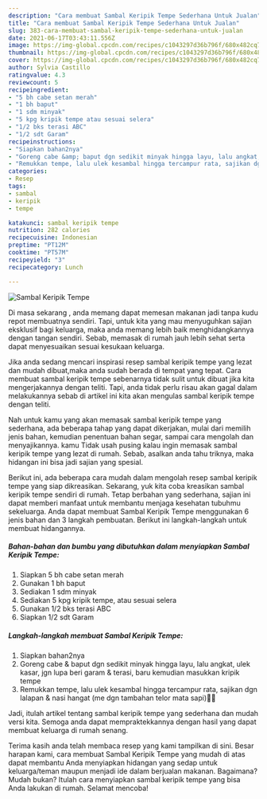 ```yaml
---
description: "Cara membuat Sambal Keripik Tempe Sederhana Untuk Jualan"
title: "Cara membuat Sambal Keripik Tempe Sederhana Untuk Jualan"
slug: 383-cara-membuat-sambal-keripik-tempe-sederhana-untuk-jualan
date: 2021-06-17T03:43:11.556Z
image: https://img-global.cpcdn.com/recipes/c1043297d36b796f/680x482cq70/sambal-keripik-tempe-foto-resep-utama.jpg
thumbnail: https://img-global.cpcdn.com/recipes/c1043297d36b796f/680x482cq70/sambal-keripik-tempe-foto-resep-utama.jpg
cover: https://img-global.cpcdn.com/recipes/c1043297d36b796f/680x482cq70/sambal-keripik-tempe-foto-resep-utama.jpg
author: Sylvia Castillo
ratingvalue: 4.3
reviewcount: 5
recipeingredient:
- "5 bh cabe setan merah"
- "1 bh baput"
- "1 sdm minyak"
- "5 kpg kripik tempe atau sesuai selera"
- "1/2 bks terasi ABC"
- "1/2 sdt Garam"
recipeinstructions:
- "Siapkan bahan2nya"
- "Goreng cabe &amp; baput dgn sedikit minyak hingga layu, lalu angkat, ulek kasar, jgn lupa beri garam &amp; terasi, baru kemudian masukkan kripik tempe"
- "Remukkan tempe, lalu ulek kesambal hingga tercampur rata, sajikan dgn lalapan &amp; nasi hangat (me dgn tambahan telor mata sapi)🤤🤤"
categories:
- Resep
tags:
- sambal
- keripik
- tempe

katakunci: sambal keripik tempe 
nutrition: 282 calories
recipecuisine: Indonesian
preptime: "PT12M"
cooktime: "PT57M"
recipeyield: "3"
recipecategory: Lunch

---
```



![Sambal Keripik Tempe](https://img-global.cpcdn.com/recipes/c1043297d36b796f/680x482cq70/sambal-keripik-tempe-foto-resep-utama.jpg)

Di masa  sekarang , anda memang dapat memesan makanan jadi tanpa kudu repot membuatnya sendiri. Tapi, untuk kita yang mau menyuguhkan sajian eksklusif bagi keluarga, maka anda memang lebih baik menghidangkannya dengan tangan sendiri. Sebab, memasak di rumah jauh lebih sehat serta dapat menyesuaikan sesuai kesukaan keluarga.

Jika anda sedang mencari inspirasi resep sambal keripik tempe yang lezat dan mudah dibuat,maka anda sudah berada di tempat yang tepat. Cara membuat sambal keripik tempe  sebenarnya tidak sulit untuk dibuat jika kita mengerjakannya dengan teliti. Tapi, anda tidak perlu risau akan gagal dalam melakukannya 
sebab di artikel ini kita akan mengulas sambal keripik tempe dengan teliti.  



Nah untuk kamu yang akan memasak sambal keripik tempe yang sederhana, ada beberapa tahap yang dapat dikerjakan, mulai dari memilih jenis bahan, kemudian penentuan bahan segar, sampai cara mengolah dan menyajikannya. kamu Tidak usah pusing kalau ingin memasak sambal keripik tempe yang lezat di rumah. Sebab, asalkan anda  tahu triknya, maka hidangan ini bisa jadi sajian yang spesial.

Berikut ini, ada beberapa cara mudah dalam mengolah resep sambal keripik tempe yang siap dikreasikan. Sekarang, yuk kita coba kreasikan sambal keripik tempe sendiri di rumah. Tetap berbahan yang sederhana, sajian ini dapat memberi manfaat untuk membantu menjaga kesehatan tubuhmu sekeluarga. Anda dapat membuat Sambal Keripik Tempe menggunakan 6 jenis bahan dan 3 langkah pembuatan. Berikut ini langkah-langkah untuk membuat hidangannya.

<!--inarticleads1-->

##### Bahan-bahan dan bumbu yang dibutuhkan dalam menyiapkan Sambal Keripik Tempe:

1. Siapkan 5 bh cabe setan merah
1. Gunakan 1 bh baput
1. Sediakan 1 sdm minyak
1. Sediakan 5 kpg kripik tempe, atau sesuai selera
1. Gunakan 1/2 bks terasi ABC
1. Siapkan 1/2 sdt Garam




<!--inarticleads2-->

##### Langkah-langkah membuat Sambal Keripik Tempe:

1. Siapkan bahan2nya
1. Goreng cabe &amp; baput dgn sedikit minyak hingga layu, lalu angkat, ulek kasar, jgn lupa beri garam &amp; terasi, baru kemudian masukkan kripik tempe
1. Remukkan tempe, lalu ulek kesambal hingga tercampur rata, sajikan dgn lalapan &amp; nasi hangat (me dgn tambahan telor mata sapi)🤤🤤




Jadi, itulah artikel tentang  sambal keripik tempe  yang sederhana dan mudah versi kita. Semoga anda dapat mempraktekkannya dengan hasil yang dapat membuat keluarga di rumah senang. 

Terima kasih anda telah membaca resep yang kami tampilkan di sini. Besar harapan kami, cara membuat  Sambal Keripik Tempe yang mudah di atas dapat membantu Anda menyiapkan hidangan yang sedap untuk keluarga/teman maupun menjadi ide dalam berjualan makanan. Bagaimana? Mudah bukan? Itulah cara menyiapkan sambal keripik tempe yang bisa Anda lakukan di rumah. Selamat mencoba!


